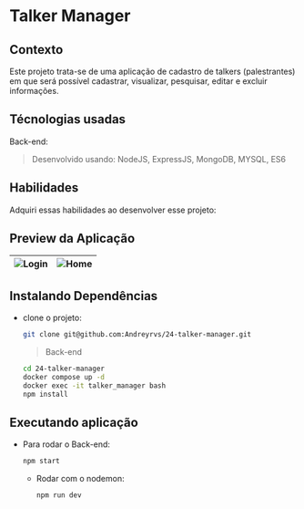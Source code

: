 # Talker Manager

## Contexto

Este projeto trata-se de uma aplicação de cadastro de talkers (palestrantes) em que será possível cadastrar, visualizar, pesquisar, editar e excluir informações.

## Técnologias usadas

Back-end:
> Desenvolvido usando: NodeJS, ExpressJS, MongoDB, MYSQL, ES6

## Habilidades

Adquiri essas habilidades ao desenvolver esse projeto:

## Preview da Aplicação

| ![Login](./aplicacao-) | ![Home](./aplicacao-) |
| ----------- | ----------- |

## Instalando Dependências

- clone o projeto:

  ```bash
  git clone git@github.com:Andreyrvs/24-talker-manager.git
  ```

  > Back-end

  ```bash
  cd 24-talker-manager
  docker compose up -d
  docker exec -it talker_manager bash
  npm install
  ```

## Executando aplicação

- Para rodar o Back-end:

  ```bash
  npm start
  ```

  - Rodar com o nodemon:

    ```bash
    npm run dev
    ```
